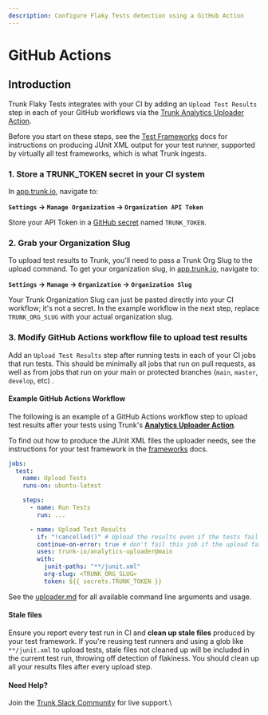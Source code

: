 ```yaml
---
description: Configure Flaky Tests detection using a GitHub Action
---
```


# GitHub Actions

## Introduction

Trunk Flaky Tests integrates with your CI by adding an `Upload Test Results` step in each of your GitHub workflows via the [Trunk Analytics Uploader Action](https://github.com/trunk-io/analytics-uploader).

Before you start on these steps, see the [Test Frameworks](../frameworks/) docs for instructions on producing JUnit XML output for your test runner, supported by virtually all test frameworks, which is what Trunk ingests.&#x20;

### 1. Store a TRUNK\_TOKEN secret in your CI system

In [app.trunk.io](http://app.trunk.io), navigate to:

**`Settings` -> `Manage Organization` -> `Organization API Token`**

Store your API Token in a [GitHub secret](https://docs.github.com/en/actions/security-guides/using-secrets-in-github-actions) named `TRUNK_TOKEN`.

### 2. Grab your Organization Slug

To upload test results to Trunk, you'll need to pass a Trunk Org Slug to the upload command. To get your organization slug, in [app.trunk.io](http://app.trunk.io), navigate to:

&#x20;**`Settings` -> `Manage` -> `Organization` -> `Organization Slug`**

Your Trunk Organization Slug can just be pasted directly into your CI workflow; it's not a secret. In the example workflow in the next step, replace `TRUNK_ORG_SLUG` with your actual organization slug.

### 3. Modify GitHub Actions workflow file to upload test results

Add an `Upload Test Results` step after running tests in each of your CI jobs that run tests. This should be minimally all jobs that run on pull requests, as well as from jobs that run on your main or protected branches (`main`, `master`, `develop`, etc) .

#### Example GitHub Actions Workflow

The following is an example of a GitHub Actions workflow step to upload test results after your tests using Trunk's [**Analytics Uploader Action**](https://github.com/trunk-io/analytics-uploader).&#x20;

To find out how to produce the JUnit XML files the uploader needs, see the instructions for your test framework in the [frameworks](../frameworks/ "mention") docs.

```yaml
jobs:
  test:
    name: Upload Tests
    runs-on: ubuntu-latest

    steps:
      - name: Run Tests
        run: ...

      - name: Upload Test Results
        if: "!cancelled()" # Upload the results even if the tests fail
        continue-on-error: true # don't fail this job if the upload fails
        uses: trunk-io/analytics-uploader@main
        with:
          junit-paths: "**/junit.xml"        
          org-slug: <TRUNK_ORG_SLUG>
          token: ${{ secrets.TRUNK_TOKEN }}

```

See the [uploader.md](../../uploader.md "mention") for all available command line arguments and usage.

#### Stale files

Ensure you report every test run in CI and **clean up stale files** produced by your test framework. If you're reusing test runners and using a glob like `**/junit.xml` to upload tests, stale files not cleaned up will be included in the current test run, throwing off detection of flakiness. You should clean up all your results files after every upload step.

#### Need Help?

Join the [Trunk Slack Community](https://slack.trunk.io) for live support.\
